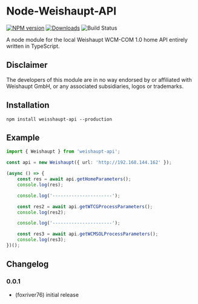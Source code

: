 # Node-Weishaupt-API
[![NPM version](http://img.shields.io/npm/v/weishaupt-api.svg)](https://www.npmjs.com/package/bring-shopping)
[![Downloads](https://img.shields.io/npm/dm/weishaupt-api.svg)](https://www.npmjs.com/package/bring-shopping)
![Build Status](https://github.com/foxriver76/node-weishaupt-api/workflows/Test%20and%20Release/badge.svg)

A node module for the local Weishaupt WCM-COM 1.0 home API entirely written in TypeScript.

## Disclaimer
The developers of this module are in no way endorsed by or affiliated with
Weishaupt GmbH, or any associated subsidiaries, logos or trademarks.

## Installation
```npm install weisshaupt-api --production```

## Example

```typescript
import { Weishaupt } from 'weishaupt-api';

const api = new Weishaupt({ url: 'http://192.168.144.162' });

(async () => {
    const res = await api.getHomeParameters();
    console.log(res);

    console.log('----------------------');

    const res2 = await api.getWTCGProcessParameters();
    console.log(res2);

    console.log('----------------------');

    const res3 = await api.getWCMSOLProcessParameters();
    console.log(res3);
})();

```

## Changelog

### 0.0.1
* (foxriver76) initial release
